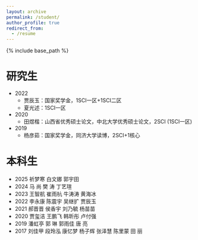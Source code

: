 ```yaml
---
layout: archive
permalink: /student/
author_profile: true
redirect_from:
  - /resume
---
```


{% include base_path %}

研究生
======
* 2022
	+ 贾辰玉：国家奖学金，1SCI一区+1SCI二区
	+ 夏光述：1SCI一区
* 2020
	+ 田煜楷：山西省优秀硕士论文，中北大学优秀硕士论文，2SCI (1SCI一区)
* 2019
	+ 杨彦茹：国家奖学金，同济大学读博，2SCI+1核心

本科生
======
* 2025 祈梦寒   白文娜   郭宇田
* 2024 马 尚   樊 涛   丁艺瑄
* 2023 王智航   崔雨杭   牛涛涛   黄海冰
* 2022 李永康   陈震宇   吴继扩   贾辰玉
* 2021 郝晋晋   侯香宇   刘乃毓   杨苗苗
* 2020 贾玺洁   王鹏飞   韩昕彤   卢付强
* 2019 潘虹亭   郭 琳   郭雨佳   唐  亮
* 2017 刘佳甲   段玲泓   康忆梦   杨子辉   张泽慧   陈里蒙   田 丽
